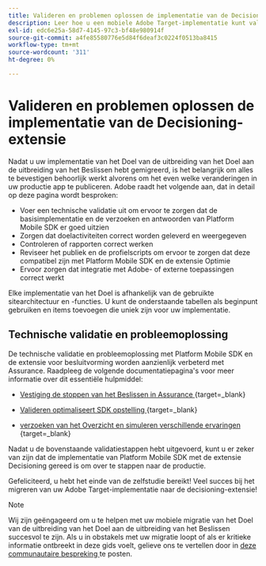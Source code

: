 ```yaml
---
title: Valideren en problemen oplossen de implementatie van de Decisioning-extensie
description: Leer hoe u een mobiele Adobe Target-implementatie kunt valideren en problemen kunt oplossen met de extensie Decisioning.
exl-id: edc6e25a-58d7-4145-97c3-bf48e980914f
source-git-commit: a4fe85580776e5d84f6deaf3c0224f0513ba8415
workflow-type: tm+mt
source-wordcount: '311'
ht-degree: 0%

---
```


# Valideren en problemen oplossen de implementatie van de Decisioning-extensie

Nadat u uw implementatie van het Doel van de uitbreiding van het Doel aan de uitbreiding van het Beslissen hebt gemigreerd, is het belangrijk om alles te bevestigen behoorlijk werkt alvorens om het even welke veranderingen in uw productie app te publiceren. Adobe raadt het volgende aan, dat in detail op deze pagina wordt besproken:

* Voer een technische validatie uit om ervoor te zorgen dat de basisimplementatie en de verzoeken en antwoorden van Platform Mobile SDK er goed uitzien
* Zorgen dat doelactiviteiten correct worden geleverd en weergegeven
* Controleren of rapporten correct werken
* Reviseer het publiek en de profielscripts om ervoor te zorgen dat deze compatibel zijn met Platform Mobile SDK en de extensie Optimie
* Ervoor zorgen dat integratie met Adobe- of externe toepassingen correct werkt

Elke implementatie van het Doel is afhankelijk van de gebruikte sitearchitectuur en -functies. U kunt de onderstaande tabellen als beginpunt gebruiken en items toevoegen die uniek zijn voor uw implementatie.

## Technische validatie en probleemoplossing

De technische validatie en probleemoplossing met Platform Mobile SDK en de extensie voor besluitvorming worden aanzienlijk verbeterd met Assurance. Raadpleeg de volgende documentatiepagina&#39;s voor meer informatie over dit essentiële hulpmiddel:

* [ Vestiging de stoppen van het Beslissen in Assurance ](https://developer.adobe.com/client-sdks/edge/adobe-journey-optimizer-decisioning/assurance-setup/) {target=_blank}

* [ Valideren optimaliseert SDK opstelling ](https://developer.adobe.com/client-sdks/edge/adobe-journey-optimizer-decisioning/optimize-configuration-view/) {target=_blank}

* [ verzoeken van het Overzicht en simuleren verschillende ervaringen ](https://developer.adobe.com/client-sdks/edge/adobe-journey-optimizer-decisioning/review-simulate/) {target=_blank}

Nadat u de bovenstaande validatiestappen hebt uitgevoerd, kunt u er zeker van zijn dat de implementatie van Platform Mobile SDK met de extensie Decisioning gereed is om over te stappen naar de productie.

Gefeliciteerd, u hebt het einde van de zelfstudie bereikt! Veel succes bij het migreren van uw Adobe Target-implementatie naar de decisioning-extensie!

>[!NOTE]
>
>Wij zijn geëngageerd om u te helpen met uw mobiele migratie van het Doel van de uitbreiding van het Doel aan de uitbreiding van het Beslissen succesvol te zijn. Als u in obstakels met uw migratie loopt of als er kritieke informatie ontbreekt in deze gids voelt, gelieve ons te vertellen door in [ deze communautaire bespreking ](https://experienceleaguecommunities.adobe.com/t5/adobe-experience-platform-data/tutorial-discussion-migrate-target-from-at-js-to-web-sdk/m-p/575587#M463) te posten.

